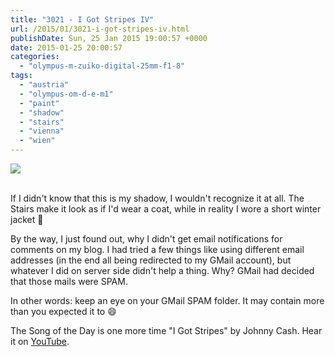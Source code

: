 ```yaml
---
title: "3021 - I Got Stripes IV"
url: /2015/01/3021-i-got-stripes-iv.html
publishDate: Sun, 25 Jan 2015 19:00:57 +0000
date: 2015-01-25 20:00:57
categories: 
  - "olympus-m-zuiko-digital-25mm-f1-8"
tags: 
  - "austria"
  - "olympus-om-d-e-m1"
  - "paint"
  - "shadow"
  - "stairs"
  - "vienna"
  - "wien"
---
```

<div class="container">
<div class="center"><a target="_blank" href="https://d25zfm9zpd7gm5.cloudfront.net/1200x1200/2015/20150113_144147_lr.jpg"><img src="https://d25zfm9zpd7gm5.cloudfront.net/0600x0600/2015/20150113_144147_lr.jpg" /></a></div>
</div>
<br />

If I didn't know that this is my shadow, I wouldn't recognize it at all. The Stairs make it look as if I'd wear a coat, while in reality I wore a short winter jacket 🙂

By the way, I just found out, why I didn't get email notifications for comments on my blog. I had tried a few things like using different email addresses (in the end all being redirected to my GMail account), but whatever I did on server side didn't help a thing. Why? GMail had decided that those mails were SPAM.

In other words: keep an eye on your GMail SPAM folder. It may contain more than you expected it to 😄

The Song of the Day is one more time "I Got Stripes" by Johnny Cash. Hear it on <a href="https://www.youtube.com/watch?v=R0LRpCv7siI" target="_blank">YouTube</a>.


